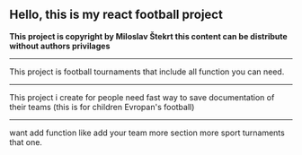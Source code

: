 ## Hello, this is my react football project

**This project is copyright by Miloslav Štekrt this content can be distribute without authors privilages**

----
This project is football tournaments that include all function you can need.

----

This project i create for people need fast way to save documentation of their teams (this is for children Evropan's football)

----
want add function like add your team more section more sport turnaments that one.